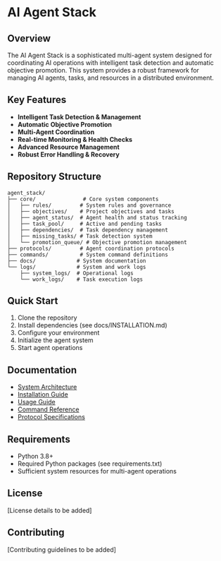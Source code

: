 # AI Agent Stack

## Overview
The AI Agent Stack is a sophisticated multi-agent system designed for coordinating AI operations with intelligent task detection and automatic objective promotion. This system provides a robust framework for managing AI agents, tasks, and resources in a distributed environment.

## Key Features
- **Intelligent Task Detection & Management**
- **Automatic Objective Promotion**
- **Multi-Agent Coordination**
- **Real-time Monitoring & Health Checks**
- **Advanced Resource Management**
- **Robust Error Handling & Recovery**

## Repository Structure
```
agent_stack/
├── core/               # Core system components
│   ├── rules/         # System rules and governance
│   ├── objectives/    # Project objectives and tasks
│   ├── agent_status/  # Agent health and status tracking
│   ├── task_pool/     # Active and pending tasks
│   ├── dependencies/  # Task dependency management
│   ├── missing_tasks/ # Task detection system
│   └── promotion_queue/ # Objective promotion management
├── protocols/         # Agent coordination protocols
├── commands/          # System command definitions
├── docs/             # System documentation
└── logs/             # System and work logs
    ├── system_logs/  # Operational logs
    └── work_logs/    # Task execution logs
```

## Quick Start
1. Clone the repository
2. Install dependencies (see docs/INSTALLATION.md)
3. Configure your environment
4. Initialize the agent system
5. Start agent operations

## Documentation
- [System Architecture](agent_stack/docs/SYSTEM_ARCHITECTURE.md)
- [Installation Guide](agent_stack/docs/INSTALLATION.md)
- [Usage Guide](agent_stack/docs/USAGE.md)
- [Command Reference](agent_stack/docs/COMMANDS.md)
- [Protocol Specifications](agent_stack/docs/PROTOCOLS.md)

## Requirements
- Python 3.8+
- Required Python packages (see requirements.txt)
- Sufficient system resources for multi-agent operations

## License
[License details to be added]

## Contributing
[Contributing guidelines to be added]

